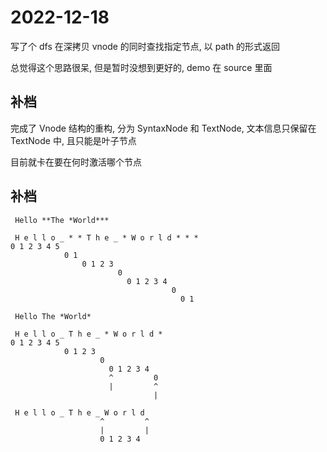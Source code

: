 # 2022-12-18

写了个 dfs 在深拷贝 vnode 的同时查找指定节点, 以 path 的形式返回

总觉得这个思路很呆, 但是暂时没想到更好的, demo 在 source 里面

## 补档

完成了 Vnode 结构的重构, 分为 SyntaxNode 和 TextNode, 文本信息只保留在 TextNode 中, 且只能是叶子节点

目前就卡在要在何时激活哪个节点

## 补档

```text
 Hello **The *World***

 H e l l o _ * * T h e _ * W o r l d * * *
0 1 2 3 4 5
            0 1
                0 1 2 3
                        0
                          0 1 2 3 4
                                    0
                                      0 1

```

```text
 Hello The *World*

 H e l l o _ T h e _ * W o r l d *
0 1 2 3 4 5
            0 1 2 3
                    0
                      0 1 2 3 4
                      ^         0
                      |         ^
                                |

 H e l l o _ T h e _ W o r l d
                    ^         ^
                    |         |
                    0 1 2 3 4

```
